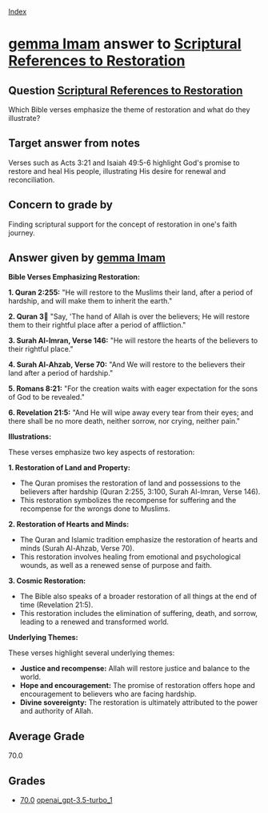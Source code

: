 
[Index](../../../index.md)
# [gemma Imam](../../answering_models/gemma_Imam.md) answer to [Scriptural References to Restoration](../../questions/Scriptural_References_to_Restoration.md)

## Question [Scriptural References to Restoration](../../questions/Scriptural_References_to_Restoration.md)
Which Bible verses emphasize the theme of restoration and what do they illustrate?

## Target answer from notes
Verses such as Acts 3:21 and Isaiah 49:5-6 highlight God's promise to restore and heal His people, illustrating His desire for renewal and reconciliation.

## Concern to grade by
Finding scriptural support for the concept of restoration in one's faith journey.

## Answer given by [gemma Imam](../../answering_models/gemma_Imam.md)
**Bible Verses Emphasizing Restoration:**

**1. Quran 2:255:** "He will restore to the Muslims their land, after a period of hardship, and will make them to inherit the earth."

**2. Quran 3:100:** "Say, 'The hand of Allah is over the believers; He will restore them to their rightful place after a period of affliction."

**3. Surah Al-Imran, Verse 146:** "He will restore the hearts of the believers to their rightful place."

**4. Surah Al-Ahzab, Verse 70:** "And We will restore to the believers their land after a period of hardship."

**5. Romans 8:21:** "For the creation waits with eager expectation for the sons of God to be revealed."

**6. Revelation 21:5:** "And He will wipe away every tear from their eyes; and there shall be no more death, neither sorrow, nor crying, neither pain."


**Illustrations:**

These verses emphasize two key aspects of restoration:

**1. Restoration of Land and Property:**

* The Quran promises the restoration of land and possessions to the believers after hardship (Quran 2:255, 3:100, Surah Al-Imran, Verse 146).
* This restoration symbolizes the recompense for suffering and the recompense for the wrongs done to Muslims.

**2. Restoration of Hearts and Minds:**

* The Quran and Islamic tradition emphasize the restoration of hearts and minds (Surah Al-Ahzab, Verse 70).
* This restoration involves healing from emotional and psychological wounds, as well as a renewed sense of purpose and faith.

**3. Cosmic Restoration:**

* The Bible also speaks of a broader restoration of all things at the end of time (Revelation 21:5).
* This restoration includes the elimination of suffering, death, and sorrow, leading to a renewed and transformed world.

**Underlying Themes:**

These verses highlight several underlying themes:

* **Justice and recompense:** Allah will restore justice and balance to the world.
* **Hope and encouragement:** The promise of restoration offers hope and encouragement to believers who are facing hardship.
* **Divine sovereignty:** The restoration is ultimately attributed to the power and authority of Allah.

## Average Grade
70.0

## Grades
 * [70.0](./Scriptural_References_to_Restoration_grades/openai_gpt-3.5-turbo_1.md) [openai_gpt-3.5-turbo_1](../../grading_models/openai_gpt-3.5-turbo_1.md)
